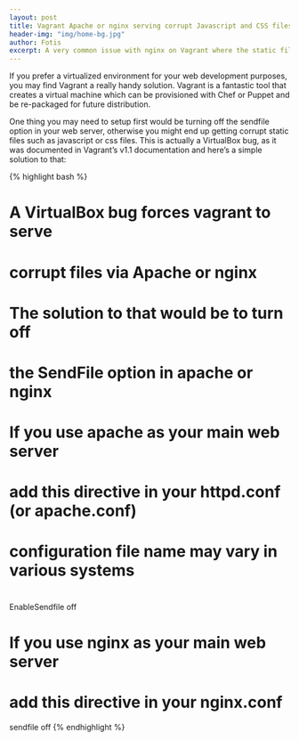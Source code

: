 ```yaml
---
layout: post
title: Vagrant Apache or nginx serving corrupt Javascript and CSS files
header-img: "img/home-bg.jpg"
author: Fotis
excerpt: A very common issue with nginx on Vagrant where the static files are served as corrupt
---
```


If you prefer a virtualized environment for your web development purposes, you may find Vagrant a really handy solution. Vagrant is a fantastic tool that creates a virtual machine which can be provisioned with Chef or Puppet and be re-packaged for future distribution.

One thing you may need to setup first would be turning off the sendfile option in your web server, otherwise you might end up getting corrupt static files such as javascript or css files. This is actually a VirtualBox bug, as it was documented in Vagrant’s v1.1 documentation and here’s a simple solution to that:

{% highlight bash %}
# A VirtualBox bug forces vagrant to serve
# corrupt files via Apache or nginx
# The solution to that would be to turn off
# the SendFile option in apache or nginx
#
# If you use apache as your main web server
# add this directive in your httpd.conf (or apache.conf)
# configuration file name may vary in various systems
#
EnableSendfile off

# If you use nginx as your main web server
# add this directive in your nginx.conf
sendfile off
{% endhighlight %}
